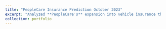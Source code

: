 ```yaml
---
title: "PeopleCare Insurance Prediction October 2023"
excerpt: "Analyzed **PeopleCare's** expansion into vehicle insurance through the implementation of a predictive model for more **effective customer targeting**. <br/><img src='/images/500x300.png'>"
collection: portfolio
---
```


Skills - <img src="https://cdn.jsdelivr.net/gh/devicons/devicon/icons/python/python-original.svg" width ="16" height="100%"/> <img src="https://cdn.jsdelivr.net/gh/devicons/devicon/icons/jupyter/jupyter-original-wordmark.svg" width ="16" height="100%" /><img src="https://cdn.jsdelivr.net/gh/devicons/devicon/icons/azure/azure-original.svg" width ="16" height="100%" /> <img src="https://cdn.jsdelivr.net/gh/devicons/devicon/icons/flask/flask-original-wordmark.svg" width ="16" height="100%" /> <img src="https://cdn.jsdelivr.net/gh/devicons/devicon/icons/docker/docker-plain-wordmark.svg" width ="16" height="100%" />


  - Thoroughly examined customer behavior and other relevant features through a process of data visualization and data cleaning. This ensured the availability of accurate and high-quality data for the modeling task.  
  - Achieved an impressive prediction accuracy of **80%** by harnessing the robust capabilities of the **LightGBM** algorithm, optimizing its performance through hyperparameter tuning.
  - Streamlined the entire model deployment process using **Flask** and **Docker**, facilitating model delivery on the **Azure Container App** platform, optimizing operations and enhancing scalability.

The Github code is [here](https://github.com/Shyam-Sundar-7/PeopleCare)

